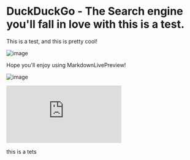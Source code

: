 # DuckDuckGo - The Search engine you'll fall in love with this is a test.

This is a test, and this is pretty cool!

![image](http://afterishtar.pl/images/100x100.gif)

Hope you'll enjoy using MarkdownLivePreview!

![image](https://forum.sublimetext.com/uploads/st-forum-wide.png)

![image](http://local.dev/tests/php/img/image-php.php)

this is a tets
